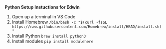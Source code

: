 **Python Setup Instuctions for Edwin**

1. Open up a terminal in VS Code
2. Install Homebrew ```/bin/bash -c "$(curl -fsSL https://raw.githubusercontent.com/Homebrew/install/HEAD/install.sh)"```
3. Install Python ```brew install python3```
4. Install modules ```pip install modulehere```
